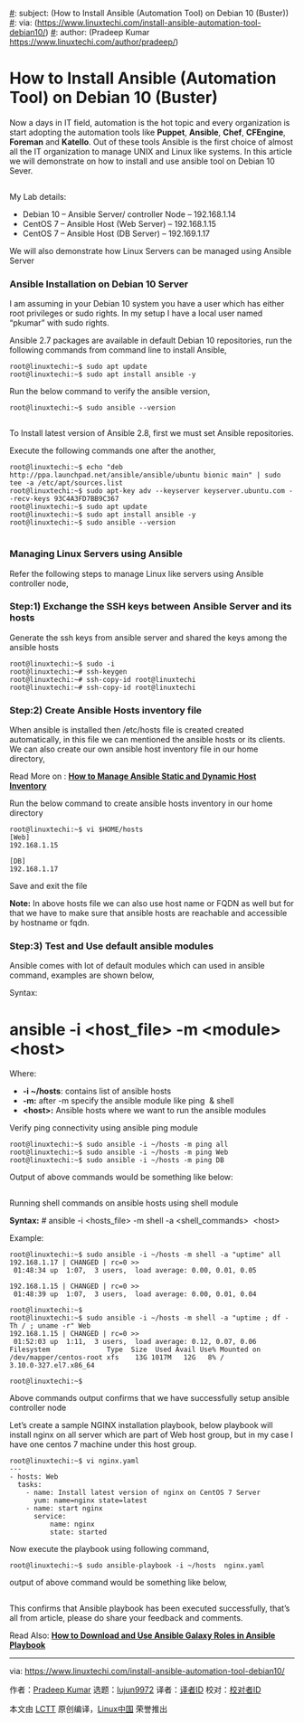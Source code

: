 [#]: collector: (lujun9972)
[#]: translator: ( )
[#]: reviewer: ( )
[#]: publisher: ( )
[#]: url: ( )
[#]: subject: (How to Install Ansible (Automation Tool) on Debian 10 (Buster))
[#]: via: (https://www.linuxtechi.com/install-ansible-automation-tool-debian10/)
[#]: author: (Pradeep Kumar https://www.linuxtechi.com/author/pradeep/)

How to Install Ansible (Automation Tool) on Debian 10 (Buster)
======

Now a days in IT field, automation is the hot topic and every organization is start adopting the automation tools like **Puppet**, **Ansible**, **Chef**, **CFEngine**, **Foreman** and **Katello**. Out of these tools Ansible is the first choice of almost all the IT organization to manage UNIX and Linux like systems. In this article we will demonstrate on how to install and use ansible tool on Debian 10 Sever.

[![Ansible-Install-Debian10][1]][2]

My Lab details:

  * Debian 10 – Ansible Server/ controller Node – 192.168.1.14
  * CentOS 7 – Ansible Host (Web Server) – 192.168.1.15
  * CentOS 7 – Ansible Host (DB Server) – 192.169.1.17



We will also demonstrate how Linux Servers can be managed using Ansible Server

### Ansible Installation on Debian 10 Server

I am assuming in your Debian 10 system you have a user which has either root privileges or sudo rights. In my setup I have a local user named “pkumar” with sudo rights.

Ansible 2.7 packages are available in default Debian 10 repositories, run the following commands from command line to install Ansible,

```
root@linuxtechi:~$ sudo apt update
root@linuxtechi:~$ sudo apt install ansible -y
```

Run the below command to verify the ansible version,

```
root@linuxtechi:~$ sudo ansible --version
```

![ansible-version][1]

To Install latest version of Ansible 2.8, first we must set Ansible repositories.

Execute the following commands one after the another,

```
root@linuxtechi:~$ echo "deb http://ppa.launchpad.net/ansible/ansible/ubuntu bionic main" | sudo tee -a /etc/apt/sources.list
root@linuxtechi:~$ sudo apt-key adv --keyserver keyserver.ubuntu.com --recv-keys 93C4A3FD7BB9C367
root@linuxtechi:~$ sudo apt update
root@linuxtechi:~$ sudo apt install ansible -y
root@linuxtechi:~$ sudo ansible --version
```

![latest-ansible-version][1]

### Managing Linux Servers using Ansible

Refer the following steps to manage Linux like servers using Ansible controller node,

### Step:1) Exchange the SSH keys between Ansible Server and its hosts

Generate the ssh keys from ansible server and shared the keys among the ansible hosts

```
root@linuxtechi:~$ sudo -i
root@linuxtechi:~# ssh-keygen
root@linuxtechi:~# ssh-copy-id root@linuxtechi
root@linuxtechi:~# ssh-copy-id root@linuxtechi
```

### Step:2) Create Ansible Hosts inventory file

When ansible is installed then /etc/hosts file is created created automatically, in this file we can mentioned the ansible hosts or its clients. We can also create our own ansible host inventory file in our home directory,

Read More on : [**How to Manage Ansible Static and Dynamic Host Inventory**][3]

Run the below command to create ansible hosts inventory in our home directory

```
root@linuxtechi:~$ vi $HOME/hosts
[Web]
192.168.1.15

[DB]
192.168.1.17
```

Save and exit the file

**Note:** In above hosts file we can also use host name or FQDN as well but for that we have to make sure that ansible hosts are reachable and accessible by hostname or fqdn.

### Step:3) Test and Use default ansible modules

Ansible comes with lot of default modules which can used in ansible command, examples are shown below,

Syntax:

# ansible -i &lt;host_file&gt; -m &lt;module&gt; &lt;host&gt;

Where:

  * **-i ~/hosts**: contains list of ansible hosts
  * **-m:** after -m specify the ansible module like ping  &amp; shell
  * **&lt;host&gt;:** Ansible hosts where we want to run the ansible modules



Verify ping connectivity using ansible ping module

```
root@linuxtechi:~$ sudo ansible -i ~/hosts -m ping all
root@linuxtechi:~$ sudo ansible -i ~/hosts -m ping Web
root@linuxtechi:~$ sudo ansible -i ~/hosts -m ping DB
```

Output of above commands would be something like below:

![Ansible-ping-module-examples][1]

Running shell commands on ansible hosts using shell module

**Syntax:** # ansible -i &lt;hosts_file&gt; -m shell -a &lt;shell_commands&gt;  &lt;host&gt;

Example:

```
root@linuxtechi:~$ sudo ansible -i ~/hosts -m shell -a "uptime" all
192.168.1.17 | CHANGED | rc=0 >>
 01:48:34 up  1:07,  3 users,  load average: 0.00, 0.01, 0.05

192.168.1.15 | CHANGED | rc=0 >>
 01:48:39 up  1:07,  3 users,  load average: 0.00, 0.01, 0.04

root@linuxtechi:~$
root@linuxtechi:~$ sudo ansible -i ~/hosts -m shell -a "uptime ; df -Th / ; uname -r" Web
192.168.1.15 | CHANGED | rc=0 >>
 01:52:03 up  1:11,  3 users,  load average: 0.12, 0.07, 0.06
Filesystem              Type  Size  Used Avail Use% Mounted on
/dev/mapper/centos-root xfs    13G 1017M   12G   8% /
3.10.0-327.el7.x86_64

root@linuxtechi:~$
```

Above commands output confirms that we have successfully setup ansible controller node

Let’s create a sample NGINX installation playbook, below playbook will install nginx on all server which are part of Web host group, but in my case I have one centos 7 machine under this host group.

```
root@linuxtechi:~$ vi nginx.yaml
---
- hosts: Web
  tasks:
    - name: Install latest version of nginx on CentOS 7 Server
      yum: name=nginx state=latest
    - name: start nginx
      service:
          name: nginx
          state: started
```

Now execute the playbook using following command,

```
root@linuxtechi:~$ sudo ansible-playbook -i ~/hosts  nginx.yaml
```

output of above command would be something like below,

![nginx-installation-playbook-debian10][1]

This confirms that Ansible playbook has been executed successfully, that’s all from article, please do share your feedback and comments.

Read Also: [**How to Download and Use Ansible Galaxy Roles in Ansible Playbook**][4]

--------------------------------------------------------------------------------

via: https://www.linuxtechi.com/install-ansible-automation-tool-debian10/

作者：[Pradeep Kumar][a]
选题：[lujun9972][b]
译者：[译者ID](https://github.com/译者ID)
校对：[校对者ID](https://github.com/校对者ID)

本文由 [LCTT](https://github.com/LCTT/TranslateProject) 原创编译，[Linux中国](https://linux.cn/) 荣誉推出

[a]: https://www.linuxtechi.com/author/pradeep/
[b]: https://github.com/lujun9972
[1]: data:image/gif;base64,R0lGODlhAQABAIAAAAAAAP///yH5BAEAAAAALAAAAAABAAEAAAIBRAA7
[2]: https://www.linuxtechi.com/wp-content/uploads/2019/08/Ansible-Install-Debian10.jpg
[3]: https://www.linuxtechi.com/manage-ansible-static-and-dynamic-host-inventory/
[4]: https://www.linuxtechi.com/use-ansible-galaxy-roles-ansible-playbook/
